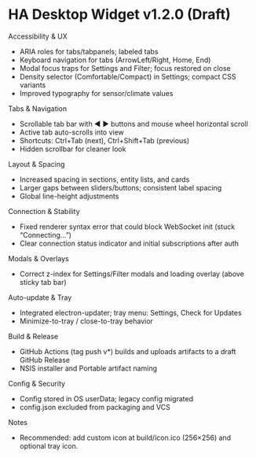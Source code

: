 # HA Desktop Widget v1.2.0 (Draft)

Accessibility & UX
- ARIA roles for tabs/tabpanels; labeled tabs
- Keyboard navigation for tabs (ArrowLeft/Right, Home, End)
- Modal focus traps for Settings and Filter; focus restored on close
- Density selector (Comfortable/Compact) in Settings; compact CSS variants
- Improved typography for sensor/climate values

Tabs & Navigation
- Scrollable tab bar with ◀ ▶ buttons and mouse wheel horizontal scroll
- Active tab auto-scrolls into view
- Shortcuts: Ctrl+Tab (next), Ctrl+Shift+Tab (previous)
- Hidden scrollbar for cleaner look

Layout & Spacing
- Increased spacing in sections, entity lists, and cards
- Larger gaps between sliders/buttons; consistent label spacing
- Global line-height adjustments

Connection & Stability
- Fixed renderer syntax error that could block WebSocket init (stuck “Connecting…”) 
- Clear connection status indicator and initial subscriptions after auth

Modals & Overlays
- Correct z-index for Settings/Filter modals and loading overlay (above sticky tab bar)

Auto-update & Tray
- Integrated electron-updater; tray menu: Settings, Check for Updates
- Minimize-to-tray / close-to-tray behavior

Build & Release
- GitHub Actions (tag push v*) builds and uploads artifacts to a draft GitHub Release
- NSIS installer and Portable artifact naming

Config & Security
- Config stored in OS userData; legacy config migrated
- config.json excluded from packaging and VCS

Notes
- Recommended: add custom icon at build/icon.ico (256×256) and optional tray icon.

